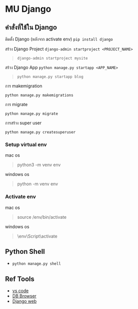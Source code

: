 # MU Django

## คำสั่งที่ใช้ใน Django

ติดตั้ง Django (หลังจาก activate env)
`pip install django`

สร้าง Django Project
`django-admin startproject <PROJECT_NAME>`

> `django-admin startproject mysite`

สร้าง Django App
`python manage.py startapp <APP_NAME>`

> `python manage.py startapp blog`

การ makemigration

`python manage.py makemigrations`

การ migrate

`python manage.py migrate`

การสร้าง super user

`python manage.py createsuperuser`

### Setup virtual env

mac os
> python3 -m venv env

windows os
> python -m venv env

### Activate env

mac os
> source /env/bin/activate

windows os
> \env\Script\activate

## Python Shell
* `python manage.py shell`

## Ref Tools
* [vs code](https://code.visualstudio.com/)
* [DB Browser](https://sqlitebrowser.org/)
* [Django web](https://www.djangoproject.com/)